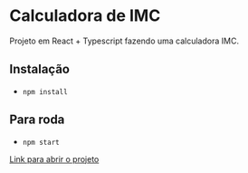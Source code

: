 # Calculadora de IMC

Projeto em React + Typescript
fazendo uma calculadora IMC.

## Instalação
- `npm install`

## Para roda
- `npm start`

[Link para abrir o projeto](https://kalebes1.github.io/react_calc_imc/)